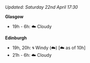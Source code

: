 *Updated: Saturday 22nd April 17:30*

**Glasgow**

* 19h - 6h: :cloud: Cloudy

**Edinburgh**

* 19h, 20h: :cyclone: Windy (:cloud:) [:cloud: as of 10h]
* 21h - 6h: :cloud: Cloudy

